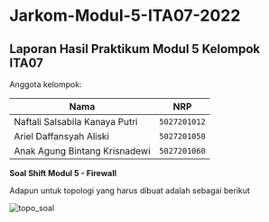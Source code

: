 # Jarkom-Modul-5-ITA07-2022

## Laporan Hasil Praktikum Modul 5 Kelompok ITA07

Anggota kelompok: 

| Nama                           | NRP          | 
| -------------------------------| -------------| 
| Naftali Salsabila Kanaya Putri    | `5027201012` | 
| Ariel Daffansyah Aliski           | `5027201058` | 
| Anak Agung Bintang Krisnadewi     | `5027201060` |

**Soal Shift Modul 5 - Firewall**

Adapun untuk topologi yang harus dibuat adalah sebagai berikut

![topo_soal](topologi_soal.png)
